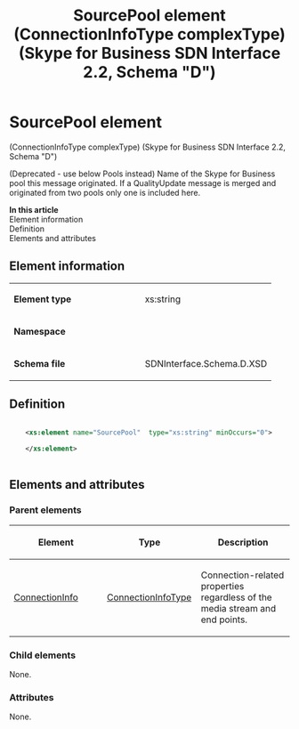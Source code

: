 ﻿---
title: SourcePool element (ConnectionInfoType complexType) (Skype for Business SDN Interface 2.2, Schema "D")
TOCTitle: SourcePool element
ms:assetid: 07174c84-2101-6879-4bc2-0589e3e3be4a
ms:mtpsurl: https://msdn.microsoft.com/en-us/library/Mt170995(v=office.16)
ms:contentKeyID: 65855570
ms.date: 08/24/2015
mtps_version: v=office.16
dev_langs:
- xml
---

# SourcePool element 

(ConnectionInfoType complexType) (Skype for Business SDN Interface 2.2, Schema \"D\")

(Deprecated - use below Pools instead) Name of the Skype for Business pool this message originated. If a QualityUpdate message is merged and originated from two pools only one is included here.


**In this article**  
Element information  
Definition  
Elements and attributes  

## Element information

<table>
<colgroup>
<col style="width: 50%" />
<col style="width: 50%" />
</colgroup>
<tbody>
<tr class="odd">
<td><p><strong>Element type</strong></p></td>
<td><p>xs:string</p></td>
</tr>
<tr class="even">
<td><p><strong>Namespace</strong></p></td>
<td><p></p></td>
</tr>
<tr class="odd">
<td><p><strong>Schema file</strong></p></td>
<td><p>SDNInterface.Schema.D.XSD</p></td>
</tr>
</tbody>
</table>


## Definition

``` xml

    <xs:element name="SourcePool"  type="xs:string" minOccurs="0">
    
    </xs:element>
  
```

## Elements and attributes

### Parent elements

<table>
<colgroup>
<col style="width: 33%" />
<col style="width: 33%" />
<col style="width: 33%" />
</colgroup>
<thead>
<tr class="header">
<th><p>Element</p></th>
<th><p>Type</p></th>
<th><p>Description</p></th>
</tr>
</thead>
<tbody>
<tr class="odd">
<td><p><a href="connectioninfo-element-messagetype-complextype-skype-for-business-sdn-interface-2-2-schema-d.md">ConnectionInfo</a></p></td>
<td><p><a href="connectioninfotype-complextype-skype-for-business-sdn-interface-2-2-schema-d.md">ConnectionInfoType</a></p></td>
<td><p>Connection-related properties regardless of the media stream and end points.</p></td>
</tr>
</tbody>
</table>


### Child elements

None.

### Attributes

None.

